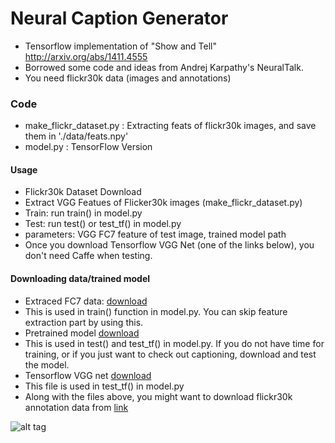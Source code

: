 # Neural Caption Generator
* Tensorflow implementation of "Show and Tell" http://arxiv.org/abs/1411.4555
 * Borrowed some code and ideas from Andrej Karpathy's NeuralTalk.
* You need flickr30k data (images and annotations)
 
### Code
* make_flickr_dataset.py : Extracting feats of flickr30k images, and save them in './data/feats.npy' 
* model.py : TensorFlow Version
 
#### Usage
* Flickr30k Dataset Download
* Extract VGG Featues of Flicker30k images (make_flickr_dataset.py)
* Train: run train() in  model.py
* Test: run test() or test_tf() in model.py
 * parameters: VGG FC7 feature of test image, trained model path
 * Once you download Tensorflow VGG Net (one of the links below), you don't need Caffe when testing.

#### Downloading data/trained model
* Extraced FC7 data: [download](https://drive.google.com/file/d/0B5o40yxdA9PqTnJuWGVkcFlqcG8/view?usp=sharing)
 * This is used in train() function in model.py. You can skip feature extraction part by using this.
* Pretrained model [download](https://drive.google.com/file/d/0B5o40yxdA9PqeW4wY0wwZXhrZkE/view?usp=sharing)
 * This is used in test() and test_tf() in model.py. If you do not have time for training, or if you just want to check out captioning, download and test the model.
* Tensorflow VGG net [download](https://drive.google.com/file/d/0B5o40yxdA9PqSGtVODN0UUlaWTg/view?usp=sharing)
 * This file is used in test_tf() in model.py
* Along with the files above, you might want to download flickr30k annotation data from [link](http://shannon.cs.illinois.edu/DenotationGraph/) 

![alt tag](https://github.com/jazzsaxmafia/show_and_tell.tensorflow/blob/master/result.jpg)
